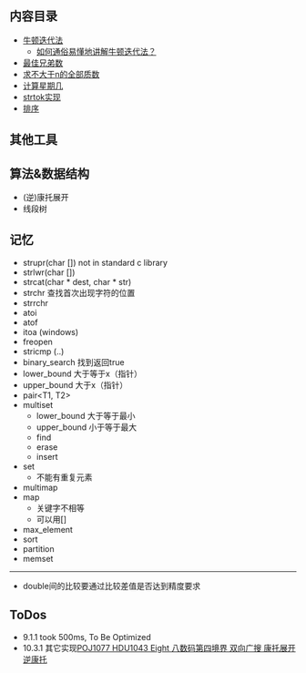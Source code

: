 ## 内容目录
* [牛顿迭代法](./newton-method/README.md)
  * [如何通俗易懂地讲解牛顿迭代法？](<https://blog.csdn.net/ccnt_2012/article/details/81837154>)
* [最佳兄弟数](./best-brother-pair/README.md)
* [求不大于n的全部质数](./prime-within-n/README.md)
* [计算星期几](./day-of-week/README.md)
* [strtok实现](./strtok/README.md)
* [排序](./sort/README.md)
## 其他工具

## 算法&数据结构

* (逆)康托展开
* 线段树

## 记忆

* strupr(char []) not in standard c library
* strlwr(char [])
* strcat(char * dest, char * str)
* strchr 查找首次出现字符的位置
* strrchr
* atoi
* atof
* itoa (windows)
* freopen
* stricmp (..)
* binary_search 找到返回true
* lower_bound 大于等于x（指针）
* upper_bound 大于x（指针）
* pair<T1, T2>
* multiset 
  * lower_bound 大于等于最小
  * upper_bound 小于等于最大
  * find
  * erase
  * insert
* set
  * 不能有重复元素
* multimap
* map
  * 关键字不相等
  * 可以用[]
* max_element
* sort
* partition
* memset
---
* double间的比较要通过比较差值是否达到精度要求

## ToDos

* 9.1.1 took 500ms, To Be Optimized
* 10.3.1 其它实现[POJ1077 HDU1043 Eight 八数码第四境界 双向广搜 康托展开 逆康托](https://blog.csdn.net/Night_13/article/details/52751574)